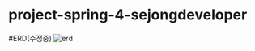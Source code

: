 # project-spring-4-sejongdeveloper

#ERD(수정중)
![erd](https://user-images.githubusercontent.com/51711799/150993382-1e41f2c8-ff27-4152-9086-b7aa9a0d5ac9.png)
